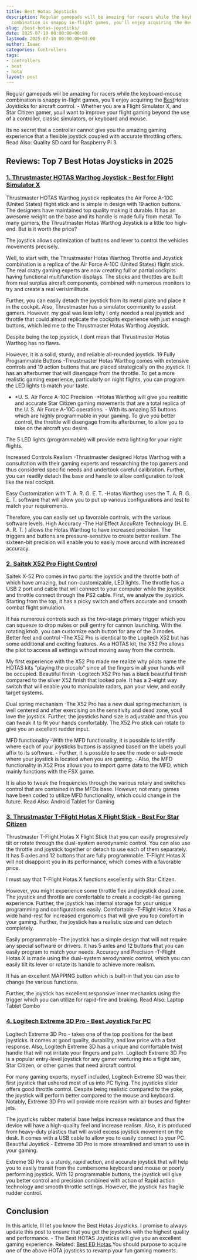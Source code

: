 ```yaml
---
title: Best Hotas Joysticks
description: Regular gamepads will be amazing for racers while the keyboard-mouse
  combination is snappy in-flight games, you'll enjoy acquiring the Best Hotas Joysticks...
slug: /best-hotas-joysticks/
date: 2025-07-10 00:00:00+00:00
lastmod: 2025-07-10 00:00:00+03:00
author: Isaac
categories: Controllers
tags:
- controllers
- best
- hota
layout: post
---
```

Regular gamepads will be amazing for racers while the keyboard-mouse combination is snappy in-flight games, you'll enjoy acquiring the [Best](https://pestpolicy.com/best-joystick-for-elite-dangerous/)Hotas Joysticks for aircraft control. - Whether you are a Flight Simulator X, and Star Citizen gamer, youll want to improve your flight gaming beyond the use of a controller, classic simulators, or keyboard and mouse.

Its no secret that a controller cannot give you the amazing gaming experience that a flexible joystick coupled with accurate throttling offers. Read Also: Quality SD card for Raspberry Pi 3.

##  Reviews: Top 7 Best Hotas Joysticks in 2025

###  [1. Thrustmaster HOTAS Warthog Joystick - Best for Flight Simulator X](https://www.amazon.com/dp/B00CBVHJ00/?tag=p-policy-20)

Thrustmaster HOTAS Warthog joystick replicates the Air Force A-10C (United States) flight stick and is simple in design with 19 action buttons. The designers have maintained top quality making it durable. It has an awesome weight on the base and its handle is made fully from metal. To many gamers, the Thrustmaster Hotas Warthog Joystick is a little too high-end. But is it worth the price?

The joystick allows optimization of buttons and lever to control the vehicles movements precisely.

Well, to start with, the Thrustmaster Hotas Warthog Throttle and Joystick combination is a replica of the Air Force A-10C (United States) flight stick. The real crazy gaming experts are now creating full or partial cockpits having functional multifunction displays. The sticks and throttles are built from real surplus aircraft components, combined with numerous monitors to try and create a real verisimilitude.

Further, you can easily detach the joystick from its metal plate and place it in the cockpit. Also, Thrustmaster has a simulator community to assist gamers. However, my goal was less lofty I only needed a real joystick and throttle that could almost replicate the cockpits experience with just enough buttons, which led me to the Thrustmaster Hotas Warthog Joystick.

Despite being the top joystick, I dont mean that Thrustmaster Hotas Warthog has no flaws.

However, it is a solid, sturdy, and reliable all-rounded joystick. 19 Fully Programmable Buttons -Thrustmaster Hotas Warthog comes with extensive controls and 19 action buttons that are placed strategically on the joystick. It has an afterburner that will disengage from the throttle. To get a more realistic gaming experience, particularly on night flights, you can program the LED lights to match your taste.

- *U. S. Air Force A-10C Precision -*Hotas Warthog will give you realistic and accurate Star Citizen gaming movements that are a total replica of the U. S. Air Force A-10C operations. - With its amazing 55 buttons which are highly programmable in your gaming. To give you better control, the throttle will disengage from its afterburner, to allow you to take on the aircraft you desire.

The 5 LED lights (programmable) will provide extra lighting for your night flights.

Increased Controls Realism -Thrustmaster designed Hotas Warthog with a consultation with their gaming experts and researching the top gamers and thus considered specific needs and undertook careful calibration. Further, you can readily detach the base and handle to allow configuration to look like the real cockpit.

Easy Customization with T. A. R. G. E. T. -Hotas Warthog uses the T. A. R. G. E. T. software that will allow you to put up various configurations and test to match your requirements.

Therefore, you can easily set up favorable controls, with the various software levels. High Accuracy -The HallEffect AccuRate Technology (H. E. A. R. T. ) allows the Hotas Warthog to have increased precision. The triggers and buttons are pressure-sensitive to create better realism. The sixteen-bit precision will enable you to easily move around with increased accuracy.

###  [2. Saitek X52 Pro Flight Control](https://www.amazon.com/dp/B000LQ4HTS/?tag=p-policy-20)

Saitek X-52 Pro comes in two parts: the joystick and the throttle both of which have amazing, but non-customizable, LED lights. The throttle has a USB 2 port and cable that will connect to your computer while the joystick and throttle connect through the PS2 cable. First, we analyze the joystick. Starting from the top, it has a picky switch and offers accurate and smooth combat flight simulation.

It has numerous controls such as the two-stage primary trigger which you can squeeze to drop nukes or pull gentry for cannon launching. With the rotating knob, you can customize each button for any of the 3 modes. Better feel and control -The X52 Pro is identical to the Logitech X52 but has some additional and exciting features. As a HOTAS kit, the X52 Pro allows the pilot to access all settings without moving away from the controls.

My first experience with the X52 Pro made me realize why pilots name the HOTAS kits "playing the piccolo" since all the fingers in all your hands will be occupied. Beautiful finish -Logitech X52 Pro has a black beautiful finish compared to the silver X52 finish that looked pale. It has a 2-eight way switch that will enable you to manipulate radars, pan your view, and easily target systems.

Dual spring mechanism -The X52 Pro has a new dual spring mechanism, is well centered and after exercising on the sensitivity and dead zone, youll love the joystick. Further, the joysticks hand size is adjustable and thus you can tweak it to fit your hands comfortably. The X52 Pro stick can rotate to give you an excellent rudder input.

MFD functionality -With the MFD functionality, it is possible to identify where each of your joysticks buttons is assigned based on the labels youll affix to its software. - Further, it is possible to see the mode or sub-mode where your joystick is located when you are gaming. - Also, the MFD functionality in X52 Pros allows you to import game data to the MFD, which mainly functions with the FSX game.

It is also to tweak the frequencies through the various rotary and switches control that are contained in the MFDs base. However, not many games have been coded to utilize MFD functionality, which could change in the future. Read Also: Android Tablet for Gaming

###  [3. Thrustmaster T-Flight Hotas X Flight Stick - Best For Star Citizen](https://www.amazon.com/dp/B001CXYMFS/?tag=p-policy-20)

Thrustmaster T-Flight Hotas X Flight Stick that you can easily progressively tilt or rotate through the dual-system aerodynamic control. You can also use the throttle and joystick together or detach to use each of them separately. It has 5 axles and 12 buttons that are fully programmable. T-Flight Hotas X will not disappoint you in its performance, which comes with a favorable price.

I must say that T-Flight Hotas X functions excellently with Star Citizen.

However, you might experience some throttle flex and joystick dead zone. The joystick and throttle are comfortable to create a cockpit-like gaming experience. Further, the joystick has internal storage for your unique programming and configurations easily. Comfortable -T-Flight Hotas X has a wide hand-rest for increased ergonomics that will give you top comfort in your gaming. Further, the joystick has a realistic size and can detach completely.

Easily programmable -The joystick has a simple design that will not require any special software or drivers. It has 5 axles and 12 buttons that you can easily program to match your needs. Accuracy and Precision -T-Flight Hotas X is made using the dual-system aerodynamic control, which you can easily tilt its lever or rotate its handle to achieve more realism.

It has an excellent MAPPING button which is built-in that you can use to change the various functions.

Further, the joystick has excellent responsive inner mechanics using the trigger which you can utilize for rapid-fire and braking. Read Also: Laptop Tablet Combo

###  [4. Logitech Extreme 3D Pro - Best Joystick For PC](https://www.amazon.com/dp/B00009OY9U/?tag=p-policy-20)

Logitech Extreme 3D Pro - takes one of the top positions for the best joysticks. It comes at good quality, durability, and low price with a fast response. Also, Logitech Extreme 3D has a unique and comfortable twist handle that will not irritate your fingers and palm. Logitech Extreme 3D Pro is a popular entry-level joystick for any gamer venturing into a flight sim, Star Citizen, or other games that need aircraft control.

For many gaming experts, myself included, Logitech Extreme 3D was their first joystick that ushered most of us into PC flying. The joysticks slider offers good throttle control. Despite being realistic compared to the yoke, the joystick will perform better compared to the mouse and keyboard. Notably, Extreme 3D Pro will provide more realism with air buses and fighter jets.

The joysticks rubber material base helps increase resistance and thus the device will have a high-quality feel and increase realism. Also, it is produced from heavy-duty plastics that will avoid excess joystick movement on the desk. It comes with a USB cable to allow you to easily connect to your PC. Beautiful Joystick - Extreme 3D Pro is more streamlined and smart to use in your gaming.

Extreme 3D Pro is a sturdy, rapid action, and accurate joystick that will help you to easily transit from the cumbersome keyboard and mouse or poorly performing joystick. With 12 programmable buttons, the joystick will give you better control and precision combined with action of Rapid action technology and smooth throttle settings. However, the joystick has fragile rudder control.

##  Conclusion

In this article, Ill let you know the Best Hotas Joysticks. I promise to always update this post to ensure that you get the joysticks with the highest quality and performance. - The Best HOTAS Joysticks will give you an excellent gaming experience. Related: [Best ED Hotas](https://pestpolicy.com/best-joystick-for-elite-dangerous/).You should purpose to acquire one of the above HOTA joysticks to revamp your fun gaming moments.